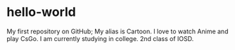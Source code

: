 # hello-world
My first repository on GitHub;
My alias is Cartoon.
I love to watch Anime and play CsGo.
I am currently studying in college.
2nd class of IOSD.
